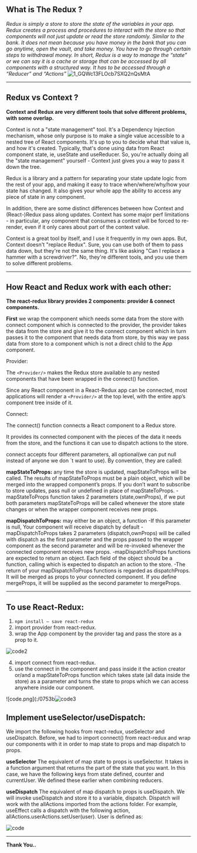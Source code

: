 ## What is The Redux ?
*Redux is simply a store to store the state of the variables in your app. Redux creates a process and procedures to interact with the store so that components will not just update or read the store randomly. Similar to the bank. It does not mean because you have money in the bank that you can go anytime, open the vault, and take money. You have to go through certain steps to withdrawal money.
In short, Redux is a way to manage the “state” or we can say it is a cache or storage that can be accessed by all components with a structured way. It has to be accessed through a “Reducer” and “Actions”*
![1_GQWc13FLOcb7SXQ2nQsMtA](https://github.com/user-attachments/assets/44e72ddc-4c3a-4b9f-af3b-facb7f065034)

* * *
## Redux vs Context ?
 **Context and Redux are very different tools that solve different problems, with some overlap.**

Context is not a "state management" tool. It's a Dependency Injection mechanism, whose only purpose is to make a single value accessible to a nested tree of React components. It's up to you to decide what that value is, and how it's created. Typically, that's done using data from React component state, ie, useState and useReducer. So, you're actually doing all the "state management" yourself - Context just gives you a way to pass it down the tree.

Redux is a library and a pattern for separating your state update logic from the rest of your app, and making it easy to trace when/where/why/how your state has changed. It also gives your whole app the ability to access any piece of state in any component.

In addition, there are some distinct differences between how Context and (React-)Redux pass along updates. Context has some major perf limitations - in particular, any component that consumes a context will be forced to re-render, even if it only cares about part of the context value.

Context is a great tool by itself, and I use it frequently in my own apps. But, Context doesn't "replace Redux". Sure, you can use both of them to pass data down, but they're not the same thing. It's like asking "Can I replace a hammer with a screwdriver?". No, they're different tools, and you use them to solve different problems. 

* * *
## How React and Redux work with each other:
**The react-redux library provides 2 components: provider & connect components.**

**First** we wrap the component which needs some data from the store with connect component which is connected to the provider, the provider takes the data from the store and give it to the connect component which in turn passes it to the component that needs data from store, by this way we pass data from store to a component which is not a direct child to the App component.

Provider:

The `<Provider/>` makes the Redux store available to any nested components that have been wrapped in the connect() function.

Since any React component in a React-Redux app can be connected, most applications will render a `<Provider/>` at the top level, with the entire app’s component tree inside of it.

Connect:

The connect() function connects a React component to a Redux store.

It provides its connected component with the pieces of the data it needs from the store, and the functions it can use to dispatch actions to the store.

connect accepts four different parameters, all optional(we can put null instead of anyone we don `t want to use). By convention, they are called:

**mapStateToProps:** any time the store is updated, mapStateToProps will be called. The results of mapStateToProps must be a plain object, which will be merged into the wrapped component’s props. If you don’t want to subscribe to store updates, pass null or undefined in place of mapStateToProps.
    -mapStateToProps function takes 2 parameters (state,ownProps), if we put both parameters mapStateToProps will be called whenever the store state changes or when the wrapper component receives new props.

**mapDispatchToProps:** may either be an object, a function
-If this parameter is null, Your component will receive dispatch by default
-mapDispatchToProps takes 2 parameters (dispatch,ownProps)
will be called with dispatch as the first parameter and the props passed to the wrapper component as the second parameter and will be re-invoked whenever the connected component receives new props.
-mapDispatchToProps functions are expected to return an object. Each field of the object should be a function, calling which is expected to dispatch an action to the store.
-The return of your mapDispatchToProps functions is regarded as dispatchProps. It will be merged as props to your connected component. If you define mergeProps, it will be supplied as the second parameter to mergeProps.

* * *
## To use React-Redux:
1) `npm install — save react-redux`
2) import provider from react-redux.
3) wrap the App component by the provider tag and pass the store as a prop to it.



![code2](https://github.com/user-attachments/assets/478ea5c5-4bb5-4577-8c53-0b37d1453246)




4) import connect from react-redux.
5) use the connect in the component and pass inside it the action creator or/and a mapStateToProps function which takes state (all data inside the store) as a parameter and turns the state to props which we can access anywhere inside our component.





![code.png](:/0753b![code3](https://github.com/user-attachments/assets/b3fcb1c7-cdf6-4cd1-b582-c9fd4e4b48b9)

## Implement useSelector/useDispatch:
We import the following hooks from react-redux, useSelector and useDispatch. Before, we had to import connect() from react-redux and wrap our components with it in order to map state to props and map dispatch to props.

**useSelector**
The equivalent of map state to props is useSelector. It takes in a function argument that returns the part of the state that you want. In this case, we have the following keys from state defined, counter and currentUser. We defined these earlier when combining reducers.

**useDispatch**
The equivalent of map dispatch to props is useDispatch. We will invoke useDispatch and store it to a variable, dispatch. Dispatch will work with the allActions imported from the actions folder. For example, useEffect calls a dispatch with the following action, allActions.userActions.setUser(user). User is defined as:

![code](https://github.com/user-attachments/assets/6ea6321f-4556-4939-9608-68c73a94e362)

* * *




**Thank You..**
